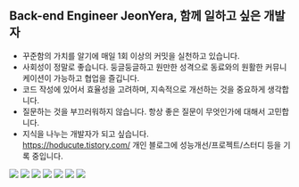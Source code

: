 
<h2>Back-end Engineer JeonYera, 함께 일하고 싶은 개발자</h2>

- 꾸준함의 가치를 알기에 매일 1회 이상의 커밋을 실천하고 있습니다.
- 사회성이 정말로 좋습니다. 둥글둥글하고 원만한 성격으로 동료와의 원활한 커뮤니케이션이 가능하고 협업을 즐깁니다.
- 코드 작성에 있어서 효율성을 고려하며, 지속적으로 개선하는 것을 중요하게 생각합니다.
- 질문하는 것을 부끄러워하지 않습니다. 항상 좋은 질문이 무엇인가에 대해서 고민합니다.
- 지식을 나누는 개발자가 되고 싶습니다. <br/> <a href="https://hoducute.tistory.com">https://hoducute.tistory.com/ 개인 블로그에 성능개선/프로젝트/스터디 등을 기록 중입니다.</a>
  
<img src="https://img.shields.io/badge/Java-007054?style=flat-square&logoColor=white"/> <img src="https://img.shields.io/badge/Springboot-6DB33F?style=flat-square&logo=springboot&logoColor=white"/> <img src="https://img.shields.io/badge/Oracle-F80000?style=flat-square&logo=oracle&logoColor=white"/> <img src="https://img.shields.io/badge/JavaScript-F7DF1E?style=flat-square&logo=javascript&logoColor=white"/> <img src="https://img.shields.io/badge/HTML5-E34F26?style=flat-square&logo=html5&logoColor=white"/> <img src="https://img.shields.io/badge/CSS3-1572B6?style=flat-square&logo=css3&logoColor=white"/> <img src="https://img.shields.io/badge/Jquery-0769AD?style=flat-square&logo=jquery&logoColor=white"/>

<!--![Anurag's GitHub stats](https://github-readme-stats.vercel.app/api?username=JeonYera&show_icons=true&theme=buefy)-->
